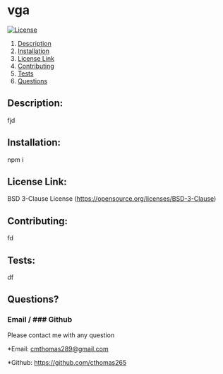 # vga
[![License](https://img.shields.io/badge/License-BSD%203--Clause-blue.svg)](https://opensource.org/licenses/BSD-3-Clause)
1. [Description](#description)
2. [Installation](#installation)
3. [License Link](#licenselink)
4. [Contributing](#contributing)
5. [Tests](#tests)
6. [Questions](#questions)
## Description:
fjd
## Installation:
npm i
## License Link:
BSD 3-Clause License
(https://opensource.org/licenses/BSD-3-Clause)
## Contributing:
fd
## Tests:
df
## Questions? 
### Email / ### Github
Please contact me with any question

*Email:
cmthomas289@gmail.com

*Github:
https://github.com/cthomas265
